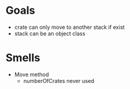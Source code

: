 # Goals

- crate can only move to another stack if exist
- stack can be an object class


# Smells

- Move method
  - numberOfCrates never used